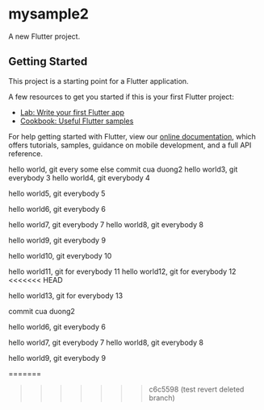 # mysample2

A new Flutter project.

## Getting Started

This project is a starting point for a Flutter application.

A few resources to get you started if this is your first Flutter project:

- [Lab: Write your first Flutter app](https://flutter.dev/docs/get-started/codelab)
- [Cookbook: Useful Flutter samples](https://flutter.dev/docs/cookbook)

For help getting started with Flutter, view our
[online documentation](https://flutter.dev/docs), which offers tutorials,
samples, guidance on mobile development, and a full API reference.


hello world, git every some else
commit cua duong2
hello world3, git everybody 3
hello world4, git everybody 4

hello world5, git everybody 5

hello world6, git everybody 6

hello world7, git everybody 7
hello world8, git everybody 8

hello world9, git everybody 9

hello world10, git everybody 10

hello world11, git for everybody 11
hello world12, git for everybody 12
<<<<<<< HEAD

hello world13, git for everybody 13

commit cua duong2

hello world6, git everybody 6

hello world7, git everybody 7
hello world8, git everybody 8

hello world9, git everybody 9

=======
>>>>>>> c6c5598 (test revert deleted branch)
